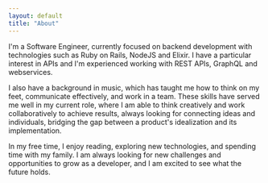 ```yaml
---
layout: default
title: "About"
---
```



I'm a Software Engineer, currently focused on backend development with technologies such as Ruby on Rails, NodeJS and Elixir. I have a particular interest in APIs and I'm experienced working with REST APIs, GraphQL and webservices.

I also have a background in music, which has taught me how to think on my feet, communicate effectively, and work in a team. These skills have served me well in my current role, where I am able to think creatively and work collaboratively to achieve results, always looking for connecting ideas and individuals, bridging the gap between a product's idealization and its implementation.

In my free time, I enjoy reading, exploring new technologies, and spending time with my family. I am always looking for new challenges and opportunities to grow as a developer, and I am excited to see what the future holds.
